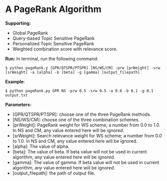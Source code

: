 # A PageRank Algorithm 
**Supporting:**
- Global PageRank
- Query-based Topic Sensitive PageRank
- Personalized Topic Sensitive PageRank
- Weighted combination score with relevance score.

**Run:**
In terminal, run the following command:

`$ python pageRank.y [GPR/QTSPR/PTSPR] [NS/WS/CM] -prw [prWeight] -srw [srWeight] -a [alpha] -b [beta] -g [gamma] [output_filepath]`

**Example**:

`$ python pageRank.py GPR NS -prw 0.5 -srw 0.5 -a 0.8 -b 0.1 -g 0.1 output.txt`

**Parameters:**
- [GPR/QTSPR/PTSPR]: choose one of the three PageRank methods.
- [NS/WS/CM]: choose one of the three combination schemes.
- [prWeight]: PageRank weight for WS scheme; a number from 0.0 to 1.0. In NS and CM, any value entered here will be ignored.
- [srWeight]: Search relevance weight for WS scheme; a number from 0.0 to 1.0. In NS and CM, any value entered here will be ignored.
- [alpha]: The value of alpha. 
- [beta]: The value of beta. If beta value will not be used in current algorithm, any value entered here will be ignored.
- [gamma]: The value of gamma. If beta value will not be used in current algorithm, any value entered here will be ignored.
- [output_filepath]: the path of output file.
